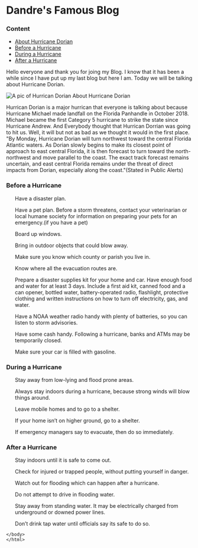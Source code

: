 <DOCTYPE html>
  <html>
    <head>
      <meta charset="utf-8">
      <title>Hurricane Dorian</title>
      <style>
        body{
        background-color:rgb(39, 62, 102):
        }
      </style>
      </head>
    <body>
      <h1>Dandre's Famous Blog</h1>
      <h3>Content</h3>
      <ul>
        <li><a href="about-hurricane-dorian">About Hurricane Dorian</a></li>
        <li><a href="before-a-hurricane">Before a Hurricane</a></li>
        <li><a href="during-a-hurricane">During a Hurricane</a></li>
        <li><a href="after-a-hurricane">After a Hurricane</a></li>
      </ul>
      <p>Hello everyone and thank you for joing my Blog. I know that it has been a while since I have put up my last blog but here I am. Today we will be talking about Hurricane Dorian.</p>
      <img src="https://www.aljazeera.com/mritems/imagecache/mbdxxlarge/mritems/Images/2019/9/1/a21730339f1e47f0a05132f001625d32_18.jpg"alt="A pic of Hurrican Dorian"
           <h3 id="about-hurricane-doran"> About Hurricane Dorian</h3>
    <p> Hurrican Dorian is a major hurrican that everyone is talking about because Hurricane Michael made landfall on the Florida Panhandle in October 2018. Michael became the first Category 5 hurricane to strike the state since Hurricane Andrew. And Everybody thought that Hurrican Dorrian was going to hit us. Well, it  will but not as bad as we thought it would in the first place. "By Monday, Hurricane Dorian will turn northwest toward the central Florida Atlantic waters. As Dorian slowly begins to make its closest point of approach to east central Florida, it is then forecast to turn toward the north-northwest and move parallel to the coast. The exact track forecast remains uncertain, and east central Florida remains under the threat of direct impacts from Dorian, especially along the coast."(Stated in Public Alerts)
    <h3 id="before-a-hurricane">Before a Hurricane</h3>
      <ol><p>Have a disaster plan.</p>
<p>Have a pet plan. Before a storm threatens, contact your veterinarian or local humane society for information on preparing your pets for an emergency.(if you have a pet)</p>
<p>Board up windows.</p>
<p>Bring in outdoor objects that could blow away.</p>
<p>Make sure you know which county or parish you live in.</p>
<p>Know where all the evacuation routes are.</p>
<p>Prepare a disaster supplies kit for your home and car. Have enough food and water for at least 3 days. Include a first aid kit, canned food and a can opener, bottled water, battery-operated radio, flashlight, protective clothing and written instructions on how to turn off electricity, gas, and water.</p>
<p>Have a NOAA weather radio handy with plenty of batteries, so you can listen to storm advisories.</p>
<p>Have some cash handy. Following a hurricane, banks and ATMs may be temporarily closed.</p>
      <p>Make sure your car is filled with gasoline.</p></ol>
      <h3 id="during-a-hurricane">During a Hurricane</h3>
      <ol><p>Stay away from low-lying and flood prone areas.</p>
<p>Always stay indoors during a hurricane, because strong winds will blow things around.</p>
<p>Leave mobile homes and to go to a shelter.</p>
<p>If your home isn’t on higher ground, go to a shelter.</p>
<p>If emergency managers say to evacuate, then do so immediately.</p></ol>
    <h3 id="after-a-hurricane">After a Hurricane</h3>
    <ol><p>Stay indoors until it is safe to come out.</p>
<p>Check for injured or trapped people, without putting yourself in danger.</p>
<p>Watch out for flooding which can happen after a hurricane.</p>
<p>Do not attempt to drive in flooding water.</p>
<p>Stay away from standing water. It may be electrically charged from underground or downed power lines.</p>
    <p>Don’t drink tap water until officials say its safe to do so.</p></ol>
    
    </body>
    </html>   
    
